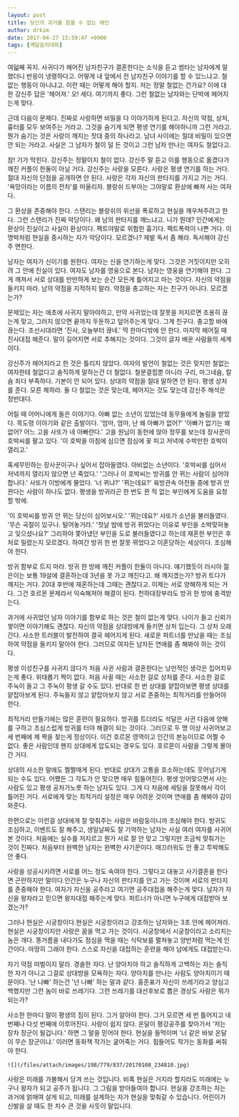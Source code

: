 ```yaml
---
layout: post
title: 당신의 과거를 참을 수 없는 애인
author: drkim
date: 2017-04-27 15:59:47 +0900
tags: [깨달음의대화]
---
```

  


여덟째 꼭지. 사귀다가 헤어진 남자친구가 결혼한다는 소식을 듣고 썸타는 남자에게 말했더니 반응이 냉랭하다고. 어떻게 내 앞에서 전 남자친구 이야기를 할 수 있느냐고. 철없는 행동이 아니냐고. 이런 때는 어떻게 해야 할지. 저는 정말 철없는 건가요? 이에 대한 강신주 답은 '헤어져.' 오! 세다. 여기까지 좋다. 그런 철없는 남자와는 단박에 헤어지는게 맞다. 

  


근데 다음이 문제다. 진짜로 사랑하면 비밀을 다 이야기하게 된다고. 자신의 약점, 상처, 흉터를 모두 보여주는 거라고. 그것을 숨기게 되면 평생 연기를 해야하니까 그런 거라고. 뭔가 숨기는 것은 사랑이 깨지는 잣대 중의 하나라고. 남녀 사이에는 절대 비밀이 있으면 안 되는 거라고. 사실은 그 남자가 철이 덜 든 것이고 그런 남자 만나는 여자도 철없다고. 

  


참! 기가 막힌다. 강신주는 정말이지 철이 없다. 강신주 말 듣고 이를 행동으로 옮겼다가 깨진 커플이 한둘이 아닐 거다. 강신주는 사랑을 모른다. 사랑은 평생 연기를 하는 거다. 절대 자신의 단점을 공개하면 안 된다. 사랑은 각자 자신의 판타지를 가지고 가는 거다. '욕망이라는 이름의 전차'를 떠올리자. 블랑쉬 드부아는 그야말로 환상에 빠져 사는 여자다. 

  


그 환상을 존중해야 한다. 스탠리는 블랑쉬의 위선을 폭로하고 현실을 깨우쳐주려고 한다. 그런 스탠리가 진짜 악당이다. 왜 남의 판타지를 깨느냐고. 니가 뭔데? 인간에게는 환상이 진실이고 사실이 환상이다. 팩트야말로 위험한 흉기다. 팩트폭력이 나쁜 거다. 이명박처럼 현실을 중시하는 자가 악당이다. 모르겠나? 제발 독서 좀 해라. 독서해야 강신주 면한다.

  


남자는 여자가 신이기를 원한다. 여자는 신을 연기하는게 맞다. 그것은 거짓이지만 오히려 그 안에 진실이 있다. 여자도 남자를 영웅으로 본다. 남자는 영웅을 연기해야 한다. 그게 깨져서 서로 상대를 만만하게 보는 순간 모든게 틀어지고 마는 것이다. 자신의 약점을 들키지 마라. 남의 약점을 지적하지 말라. 약점을 충고하는 자는 친구가 아니다. 모르겠는가?

  


문제있는 자는 애초에 사귀지 말아야하고, 만약 사귀었는데 잘못을 저지르면 조용히 끊는게 맞고, 그러지 않으면 끝까지 두둔하고 덮어주는게 맞다. 그게 친구다. 충고할 바에 끊는다. 조선시대라면 '진사, 오늘부터 끊네.' 딱 한마디밖에 안 한다. 마지막 헤어질 때 진사대접 해준다. 말이 길어지면 서로 추해지는 것이다. 그것이 글자 배운 사람들의 세계이다. 

  


강신주가 헤어지라고 한 것은 틀리지 않았다. 여자의 발언이 철없는 것은 맞지만 철없는 여자한테 철없다고 솔직하게 말하는건 더 철없다. 철분결핍뿐 아니라 구리, 마그네슘, 칼슘 죄다 부족하다. 기본이 안 되어 있다. 상대의 약점을 절대 말하면 안 된다. 평생 상처를 준다. 모른 체하라. 둘 다 철없는 것은 맞는데, 헤어지는 것도 맞는데 강신주 해석은 정반대다. 

  


어릴 때 어머니에게 들은 이야기다. 아빠 없는 소년이 있었는데 동무들에게 놀림을 받았다. 목도령 이야기와 같은 출발이다. '엄마, 엄마, 난 왜 아빠가 없어?' '아빠가 없기는 왜 없어? 어느 고을 사또가 네 아빠란다.' 고을 원님이 동헌에 앉아 정무를 보는데 장사꾼이 호박씨를 팔고 있다. '이 호박을 아침에 심으면 점심에 꽃 피고 저녁에 수박만한 호박이 열리고.' 

  


혹세무민하는 장사꾼이구나 싶어서 잡아들였다. 아비없는 소년이다. '호박씨를 심어서 저녁까지 열리지 않으면 넌 죽었다.' '그러나 이 호박씨는 방귀를 안 뀌는 사람이 심어야 합니다.' 사또가 이방에게 물었다. '너 뀌냐?' '뀌는데요?' 육방관속 아전들 중에 방귀 안 뀐다는 사람이 하나도 없다. 평생을 방귀라곤 한 번도 뀐 적 없는 부인에게 도움을 요청할 밖에. 

  


'이 호박씨를 방귀 안 뀌는 당신이 심어보시오.' '뀌는데요?' 사또가 소년을 불러들였다. '무슨 곡절이 있구나. 털어놓거라.' '첫날 밤에 방귀 뀌었다는 이유로 부인을 소박맞혀놓고 잊으셨나요?' 그리하야 쫓아냈던 부인을 도로 불러들였다고 하는데 재혼한 부인은 후처로 밀렸는지 모르겠다. 하여간 방귀 한 번 잘못 뀌었다고 이혼당하는 세상이다. 조심해야 한다. 

  


방귀 함부로 트지 마라. 방귀 한 방에 깨진 커플이 한둘이 아니다. 얘기했듯이 러시아 젊은이는 보통 19살에 결혼하는데 3년을 못 가고 깨진다고. 왜 깨지겠는가? 방귀 트다가 깨지는 거다. 20대 후반에 재혼하는데 그때는 괜찮다고. 이제는 서로 양해하게 되는 거다. 그건 호르몬 문제라서 익숙해져야 해결이 된다. 천하대장부라도 방귀 한 방에 충격받는다. 

  


과거에 사귀었던 남자 이야기를 함부로 하는 것은 철이 없는게 맞다. 나이가 들고 신뢰가 쌓이면 이야기해도 괜찮다. 자신의 약점을 상대방에게 들키면 상처 입는다. 그 상처 오래 간다. 사소한 트러블이 발전하여 결국 헤어지게 된다. 새로운 파트너를 만났을 때는 조심하여 약점을 들키지 말아야 한다. 그러므로 여자든 남자든 연애를 좀 해봐야 하는 것이다.

  


평생 이성친구를 사귀지 않다가 처음 사귄 사람과 결혼한다는 낭만적인 생각은 집어치우는게 좋다. 위태롭기 짝이 없다. 처음 사귈 때는 사소한 걸로 상처를 준다. 사소한 걸로 주눅이 들고 그 주눅이 평생 갈 수도 있다. 반대로 한 번 상대를 얕잡아보면 평생 상대를 얕잡아보게 된다. 주눅들지 않고 얕잡아보지 않고 서로 존중하는 최적거리를 만들어야 한다.

  


최적거리 만들기에는 많은 훈련이 필요하다. 방귀를 트더라도 석달은 사귄 다음에 양해를 구하고 조심스럽게 방귀를 터야 해결이 되는 것이다. 그러므로 두 명 이상 사귀어보고 세 번째에 제 짝을 찾는게 정상이다. 이건 호르몬 영역이고 인간의 본능이므로 어쩔 수 없다. 좋은 사람인데 왠지 상대에게 압도되는 경우도 있다. 호르몬이 사람을 그렇게 몰아간 거다. 

  


상대의 사소한 말에도 쩔쩔매게 된다. 반대로 상대가 고통을 호소하는데도 웃어넘기게 되는 수도 있다. 어쨌든 그 각도가 안 맞으면 매우 힘들어진다. 평생 얻어맞으면서 사는 사람도 있고 평생 공처가노릇 하는 남자도 있다. 그게 다 처음에 세팅을 잘못해서 각이 틀어진 거다. 서로에게 맞는 최적거리 설정은 매우 어려운 것이며 연애를 좀 해봐야 감이 와준다. 

  


한편으로는 이런걸 상대에게 잘 맞춰주는 사람은 바람둥이니까 조심해야 한다. 방귀도 조심하고, 이벤트도 잘 해주고, 생일날짜도 잘 기억하는 남자는 사실 여러 여자를 사귀어본 것이다. 처음에는 실수를 저지르고 뭔가 서로 잘 안 맞고 그렇지만 조금씩 맞춰가는 것이 진짜다. 처음부터 완벽한 남자는 완벽한 사기꾼이다. 매끄러워도 안 좋고 투박해도 안 좋다.

  


사랑을 성공시키려면 서로를 어느 정도 속여야 한다. 그렇다고 대놓고 사기결혼을 한다면 곤란하지만 말이다.인간은 누구나 자신의 판타지를 안고 가는 것이며 서로의 판타지를 존중해야 한다. 여자가 자신을 공주라고 여기면 공주대접을 해주는게 맞다. 남자가 자신을 왕자라고 믿으면 왕자대접 해주는게 맞다. 파트너가 아니면 누구에게 대접받아 보겠는가?

  


그러나 현실은 시궁창이다.현실은 시궁창이라고 강조하는 남자와는 3초 안에 헤어져라. 현실은 시궁창이지만 사랑은 꿈을 먹고 가는 것이다. 시궁창에서 시궁창이라고 소리치는 놈은 개다. 똥거름을 내다가도 점심을 먹을 때는 식탁보를 펼쳐놓고 양반처럼 먹는게 인간이다. 마땅히 그래야 한다. 스스로 자신을 대접하는 훈련을 해야 남에게도 대접받는다.

  


자기 약점 떠벌이지 말라. 경솔한 자다. 난 양아치야 하고 솔직하게 고백하는 자는 솔직한 자가 아니고 그걸로 상대방을 모욕하는 자다. 양아치를 만나는 사람도 양아치이기 때문이다. '난 나빠' 하는건 '넌 나빠' 하는 말과 같다. 홍준표가 자신이 쓰레기라고 양심고백했지만 그런 놈이 바로 쓰레기다. 그런 쓰레기를 대선후보로 뽑은 경상도 사람은 뭐가 되는가?

  


사소한 한마디 말이 평생의 짐이 된다. 그거 알아야 한다. 그거 모르면 세 번 틀어지고 네 번째나 다섯 번째에 이루어진다. 사랑이 쉽지 않다. 온달이 평강공주를 찾아가서 '저는 장차 장군이 될겁니다.' 하면 그 말을 믿어야 한다. 현실을 들먹이며 '너 같은 바보 온달이 무슨 장군이냐.' 이러면 동화책 작가는 굶어죽는 거다. 힘들어도 작가는 동화를 써줘야 한다. 

  



 

    ![](/files/attach/images/198/779/837/20170108_234810.jpg) 

  


사랑은 미래를 가불해서 당겨 쓰는 것입니다. 비록 현실은 거지라 할지라도 미래에는 누구나 왕자가 되고 공주가 됩니다. 그 그림을 받아들여야 합니다. 현실을 강조하는 자는 과거에 얽매여 살게 되고, 미래를 설계하는 자가 현실을 맞춰갈 수 있습니다. 어린이가 신발을 살 때도 한 치수 큰 것을 사듯이 말입니다.